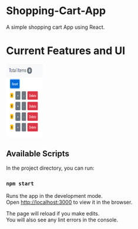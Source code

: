 # Shopping-Cart-App

A simple shopping cart App using React.

# Current Features and UI

<img src="images/Image1.PNG" width="100" height="200">


## Available Scripts

In the project directory, you can run:

### `npm start`

Runs the app in the development mode.<br />
Open [http://localhost:3000](http://localhost:3000) to view it in the browser.

The page will reload if you make edits.<br />
You will also see any lint errors in the console.
